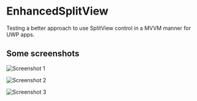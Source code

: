 # EnhancedSplitView
Testing a better approach to use SplitView control in a MVVM manner for UWP apps.

## Some screenshots
![Screenshot 1](http://s22.postimg.org/q3tjkt2td/SPlit_View1.png)

![Screenshot 2](http://s8.postimg.org/cb434phlx/Split_View2.png)

![Screenshot 3](http://s11.postimg.org/tlysczkyr/Split_View3.png)
